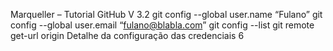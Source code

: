 Marqueller – Tutorial GitHub V 3.2
git config --global user.name “Fulano”
git config --global user.email “fulano@blabla.com”
git config --list
git remote get-url origin
Detalhe da configuração das credenciais
6